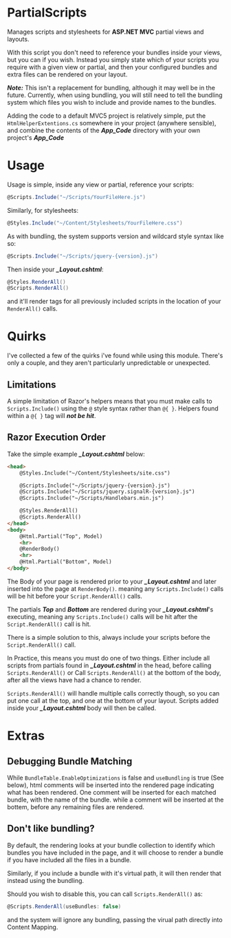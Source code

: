 PartialScripts
==============

Manages scripts and stylesheets for **ASP.NET MVC** partial views and layouts.

With this script you don't need to reference your bundles inside your views, but you can if you wish. Instead you simply state which of your scripts you require with a given view or partial, and then your configured bundles and extra files can be rendered on your layout.

***Note:*** This isn't a replacement for bundling, although it may well be in the future. Currently, when using bundling, you will still need to tell the bundling system which files you wish to include and provide names to the bundles.

Adding the code to a default MVC5 project is relatively simple, put the `HtmlHelperExtentions.cs` somewhere in your project (anywhere sensible), and combine the contents of the ***App_Code*** directory with your own project's ***App_Code***

Usage
=====

Usage is simple, inside any view or partial, reference your scripts:

```csharp
@Scripts.Include("~/Scripts/YourFileHere.js")
```
    
Similarly, for stylesheets:

```csharp
@Styles.Include("~/Content/Stylesheets/YourFileHere.css")
```
    
As with bundling, the system supports version and wildcard style syntax like so:

```csharp    
@Scripts.Include("~/Scripts/jquery-{version}.js")
```

Then inside your ***_Layout.cshtml***:

```csharp
@Styles.RenderAll()
@Scripts.RenderAll()
```

and it'll render tags for all previously included scripts in the location of your `RenderAll()` calls.

Quirks
======

I've collected a few of the quirks i've found while using this module. There's only a couple, and they aren't particularly unpredictable or unexpected.

Limitations
----------
A simple limitation of Razor's helpers means that you must make calls to `Scripts.Include()` using the `@` style syntax rather than `@{ }`. Helpers found within a `@{ }` tag will ***not be hit***.

Razor Execution Order
---------------------

Take the simple example ***_Layout.cshtml*** below:

```html
<head>
    @Styles.Include("~/Content/Stylesheets/site.css")

    @Scripts.Include("~/Scripts/jquery-{version}.js")
    @Scripts.Include("~/Scripts/jquery.signalR-{version}.js")
    @Scripts.Include("~/Scripts/Handlebars.min.js")

    @Styles.RenderAll()
    @Scripts.RenderAll()
</head>
<body>
    @Html.Partial("Top", Model)
    <hr>
    @RenderBody()
    <hr>
    @Html.Partial("Bottom", Model)
</body>
```

The Body of your page is rendered prior to your ***_Layout.cshtml*** and later inserted into the page at `RenderBody()`. meaning any `Scripts.Include()` calls will be hit before your `Script.RenderAll()` calls.

The partials ***Top*** and ***Bottom*** are rendered during your ***_Layout.cshtml***'s executing, meaning any `Scripts.Include()` calls will be hit after the `Script.RenderAll()` call is hit. 

There is a simple solution to this, always include your scripts before the ```Script.RenderAll()``` call.

In Practice, this means you must do one of two things. Either include all scripts from partials found in ***_Layout.cshtml*** in the head, before calling `Scripts.RenderAll()` or Call `Scripts.RenderAll()` at the bottom of the body, after all the views have had a chance to render.

`Scripts.RenderAll()` will handle multiple calls correctly though, so you can put one call at the top, and one at the bottom of your layout. Scripts added inside your ***_Layout.cshtml*** body will then be called.

Extras
======

Debugging Bundle Matching
-------------------------

While `BundleTable.EnableOptimizations` is false and `useBundling` is true (See below), html comments will be inserted into the rendered page indicating what has been rendered. One comment will be inserted for each matched bundle, with the name of the bundle. while a comment will be inserted at the bottem, before any remaining files are rendered.

Don't like bundling?
--------------------

By default, the rendering looks at your bundle collection to identify which bundles you have included in the page, and it will choose to render a bundle if you have included all the files in a bundle.

Similarly, if you include a bundle with it's virtual path, it will then render that instead using the bundling.

Should you wish to disable this, you can call `Scripts.RenderAll()` as:

```csharp
@Scripts.RenderAll(useBundles: false)
```

and the system will ignore any bundling, passing the virual path directly into Content Mapping.

